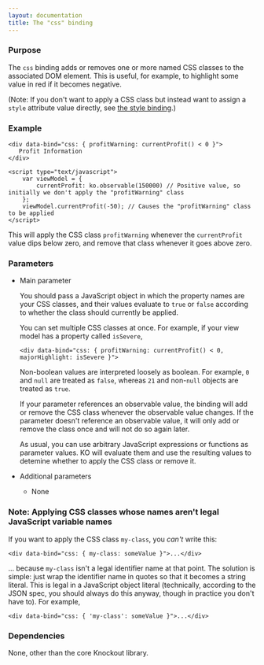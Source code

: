 ```yaml
---
layout: documentation
title: The "css" binding
---
```


### Purpose
The `css` binding adds or removes one or more named CSS classes to the associated DOM element. This is useful, for example, to highlight some value in red if it becomes negative.

(Note: If you don't want to apply a CSS class but instead want to assign a `style` attribute value directly, see [the style binding](style-binding.html).)

### Example
    <div data-bind="css: { profitWarning: currentProfit() < 0 }">
       Profit Information
    </div>
    
    <script type="text/javascript">
        var viewModel = {
            currentProfit: ko.observable(150000) // Positive value, so initially we don't apply the "profitWarning" class
        };
        viewModel.currentProfit(-50); // Causes the "profitWarning" class to be applied
    </script>

This will apply the CSS class `profitWarning` whenever the `currentProfit` value dips below zero, and remove that class whenever it goes above zero.

### Parameters

 * Main parameter
   
   You should pass a JavaScript object in which the property names are your CSS classes, and their values evaluate to `true` or `false` according to whether the class should currently be applied.
 
   You can set multiple CSS classes at once. For example, if your view model has a property called `isSevere`,
   
       <div data-bind="css: { profitWarning: currentProfit() < 0, majorHighlight: isSevere }">
   
   Non-boolean values are interpreted loosely as boolean. For example, `0` and `null` are treated as `false`, whereas `21` and non-`null` objects are treated as `true`.
   
   If your parameter references an observable value, the binding will add or remove the CSS class whenever the observable value changes. If the parameter doesn't reference an observable value, it will only add or remove the class once and will not do so again later.
   
   As usual, you can use arbitrary JavaScript expressions or functions as parameter values. KO will evaluate them and use the resulting values to detemine whether to apply the CSS class or remove it.
   
 * Additional parameters 

   * None

### Note: Applying CSS classes whose names aren't legal JavaScript variable names

If you want to apply the CSS class `my-class`, you *can't* write this:

    <div data-bind="css: { my-class: someValue }">...</div>

... because `my-class` isn't a legal identifier name at that point. The solution is simple: just wrap the identifier name in quotes so that it becomes a string literal. This is legal in a JavaScript object literal (technically, according to the JSON spec, you should always do this anyway, though in practice you don't have to). For example,

    <div data-bind="css: { 'my-class': someValue }">...</div>

### Dependencies

None, other than the core Knockout library.